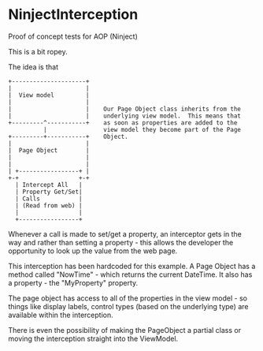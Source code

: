 # NinjectInterception
Proof of concept tests for AOP (Ninject)


This is a bit ropey.  

The idea is that 
```
+---------------------+                                                
|                     |                                                
|  View model         |                                                
|                     |                                                
|                     |    Our Page Object class inherits from the     
|                     |    underlying view model.  This means that     
+---------^-----------+    as soon as properties are added to the      
          |                view model they become part of the Page     
+---------+-----------+    Object.                                     
|                     |                                                
|  Page Object        |    
|                     |     
|                     |     
| +-----------------+ |     
+-+                 +-+     
  | Intercept All   |                                                  
  | Property Get/Set|       
  | Calls           |       
  | (Read from web) |       
  |                 |       
  +-----------------+                          
```
Whenever a call is made to set/get a property, an interceptor gets in the way and rather than setting a property - this allows the developer the opportunity to look up the value from the web page.  

This interception has been hardcoded for this example.  A Page Object has a method called "NowTime" - which returns the current DateTime.  It also has a property - the "MyProperty" property.  

The page object has access to all of the properties in the view model - so things like display labels, control types (based on the underlying type) are available within the interception.

There is even the possibility of making the PageObject a partial class or moving the interception straight into the ViewModel.
